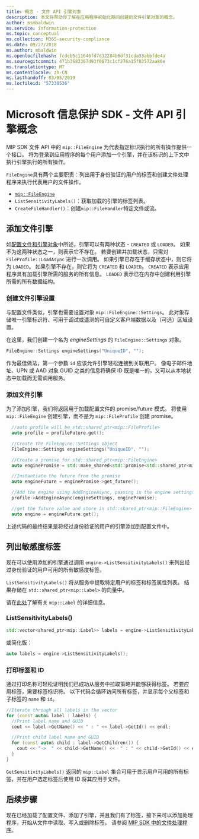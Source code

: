 ```yaml
---
title: 概念 - 文件 API 引擎对象
description: 本文将帮助你了解在应用程序初始化期间创建的文件引擎对象的概念。
author: msmbaldwin
ms.service: information-protection
ms.topic: conceptual
ms.collection: M365-security-compliance
ms.date: 09/27/2018
ms.author: mbaldwin
ms.openlocfilehash: fcdcb5c11646fd7d32284b6df31cda33abbfde4a
ms.sourcegitcommit: 471b3683367d93f0673c1cf276a15f83572aa80e
ms.translationtype: MT
ms.contentlocale: zh-CN
ms.lasthandoff: 03/05/2019
ms.locfileid: "57330536"
---
```

# <a name="microsoft-information-protection-sdk---file-api-engine-concepts"></a>Microsoft 信息保护 SDK - 文件 API 引擎概念

MIP SDK 文件 API 中的 `mip::FileEngine` 为代表指定标识执行的所有操作提供一个接口。 将为登录到应用程序的每个用户添加一个引擎，并在该标识的上下文中执行引擎执行的所有操作。

`FileEngine`具有两个主要职责：列出用于身份验证的用户的标签和创建文件处理程序来执行代表用户的文件操作。 

- [`mip::FileEngine`](reference/class_mip_fileengine.md)
- `ListSensitivityLabels()`：获取加载的引擎的标签列表。
- `CreateFileHandler()`：创建`mip::FileHandler`特定文件或流。

## <a name="add-a-file-engine"></a>添加文件引擎

如[配置文件和引擎对象](concept-profile-engine-cpp.md)中所述，引擎可以有两种状态 - `CREATED` 或 `LOADED`。 如果不为这两种状态之一，则表示它不存在。 若要创建并加载状态，只需对 `FileProfile::LoadAsync` 进行一次调用。 如果引擎已存在于缓存状态中，则它将为 `LOADED`。 如果引擎不存在，则它将为 `CREATED` 和 `LOADED`。 `CREATED` 表示应用程序具有加载引擎所需的服务的所有信息。 `LOADED` 表示已在内存中创建利用引擎所需的所有数据结构。

### <a name="create-file-engine-settings"></a>创建文件引擎设置

与配置文件类似，引擎也需要设置对象 `mip::FileEngine::Settings`。 此对象存储唯一引擎标识符、可用于调试或遥测的可自定义客户端数据以及（可选）区域设置。

在这里，我们创建一个名为 *engineSettings* 的 `FileEngine::Settings` 对象。 

```cpp
FileEngine::Settings engineSettings("UniqueID", "");
```

作为最佳做法，第一个参数 `id` 应该允许引擎轻松连接到关联用户。 像电子邮件地址、UPN 或 AAD 对象 GUID 之类的信息将确保 ID 既是唯一的，又可以从本地状态中加载而无需调用服务。

### <a name="add-the-file-engine"></a>添加文件引擎

为了添加引擎，我们将返回用于加载配置文件的 promise/future 模式。 将使用 `mip::FileEngine` 创建引擎，而不是为 `mip::FileProfile` 创建 promise。

```cpp
  //auto profile will be std::shared_ptr<mip::FileProfile>
  auto profile = profileFuture.get();

  //Create the FileEngine::Settings object
  FileEngine::Settings engineSettings("UniqueID", "");

  //Create a promise for std::shared_ptr<mip::FileEngine>
  auto enginePromise = std::make_shared<std::promise<std::shared_ptr<mip::FileEngine>>>();

  //Instantiate the future from the promise
  auto engineFuture = enginePromise->get_future();

  //Add the engine using AddEngineAsync, passing in the engine settings and the promise
  profile->AddEngineAsync(engineSettings, enginePromise);

  //get the future value and store in std::shared_ptr<mip::FileEngine>
  auto engine = engineFuture.get();
```

上述代码的最终结果是将经过身份验证的用户的引擎添加到配置文件中。

## <a name="list-sensitivity-labels"></a>列出敏感度标签

现在可以使用添加的引擎通过调用 `engine->ListSensitivityLabels()` 来列出经过身份验证的用户可用的所有敏感度标签。

`ListSensitivityLabels()` 将从服务中提取特定用户的标签和标签属性列表。 结果存储在 `std::shared_ptr<mip::Label>` 的向量中。

请在[此处]()了解有关 `mip::Label` 的详细信息。

### <a name="listsensitivitylabels"></a>ListSensitivityLabels()

```cpp
std::vector<shared_ptr<mip::Label>> labels = engine->ListSensitivityLabels();
```

或简化版：

```cpp
auto labels = engine->ListSensitivityLabels();
```

### <a name="print-the-labels-and-ids"></a>打印标签和 ID

通过打印名称可轻松证明我们已成功从服务中拉取策略并能够获得标签。 若要应用标签，需要标签标识符。 以下代码会循环访问所有标签，并显示每个父标签和子标签的 `name` 和 `id`。

```cpp
//Iterate through all labels in the vector
for (const auto& label : labels) {
  //Print label name and GUID
  cout << label->GetName() << " : " << label->GetId() << endl;

  //Print child label name and GUID
  for (const auto& child : label->GetChildren()) {
    cout << "->  " << child->GetName() <<  " : " << child->GetId() << endl;
  }
}
```

`GetSensitivityLabels()` 返回的 `mip::Label` 集合可用于显示用户可用的所有标签，并在用户选定标签后使用 ID 将其应用于文件。

## <a name="next-steps"></a>后续步骤

现在已经加载了配置文件、添加了引擎，并且我们有了标签，接下来可以添加处理程序，开始从文件中读取、写入或删除标签。 请参阅 [MIP SDK 中的文件处理程序](concept-handler-file-cpp.md)。

